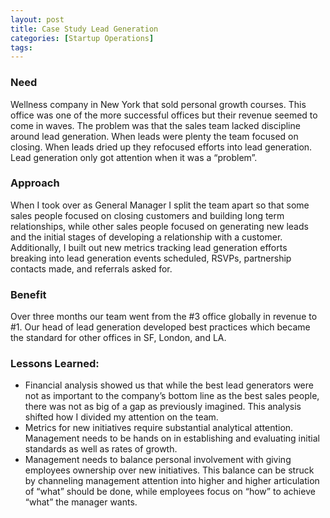 ```yaml
---
layout: post
title: Case Study Lead Generation
categories: [Startup Operations]
tags:
---
```


### Need
Wellness company in New York that sold personal growth courses. This office was one of the more successful offices but their revenue seemed to come in waves. The problem was that the sales team lacked discipline around lead generation. When leads were plenty the team focused on closing. When leads dried up they refocused efforts into lead generation. Lead generation only got attention when it was a “problem”.

### Approach
When I took over as General Manager I split the team apart so that some sales people focused on closing customers and building long term relationships, while other sales people focused on generating new leads and the initial stages of developing a relationship with a customer. Additionally, I built out new metrics tracking lead generation efforts breaking into lead generation events scheduled, RSVPs, partnership contacts made, and referrals asked for.

### Benefit
Over three months our team went from the #3 office globally in revenue to #1. Our head of lead generation developed best practices which became the standard for other offices in SF, London, and LA.

### Lessons Learned:
* Financial analysis showed us that while the best lead generators were not as important to the company’s bottom line as the best sales people, there was not as big of a gap as previously imagined. This analysis shifted how I divided my attention on the team.
* Metrics for new initiatives require substantial analytical attention. Management needs to be hands on in establishing and evaluating initial standards as well as rates of growth.
* Management needs to balance personal involvement with giving employees ownership over new initiatives. This balance can be struck by channeling management attention into higher and higher articulation of “what” should be done, while employees focus on “how” to achieve “what” the manager wants.
